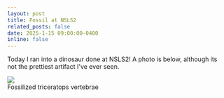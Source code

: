 ```yaml
---
layout: post
title: Fossil at NSLS2
related_posts: false
date: 2025-1-15 09:00:00-0400
inline: false
---
```


Today I ran into a dinosaur done at NSLS2! A photo is below, although its not the prettiest artifact I've ever seen.

<div class="img_row">
    <img class="col two left" src="{{ site.baseurl }}/assets/img/fossil.jpg">
</div>
<div class="col two left caption">
    Fossilized triceratops vertebrae
</div>
